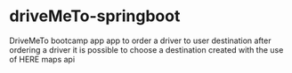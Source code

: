 # driveMeTo-springboot
DriveMeTo bootcamp app
app to order a driver to user destination
after ordering a driver it is possible to choose a destination
created with the use of HERE maps api
